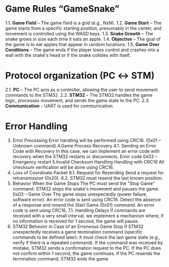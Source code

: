 # Game Rules “GameSnake”
1.1. __Game Field__ – The game field is a grid (e.g., NxN).
1.2. __Game Start__ – The game starts from a specific starting position, presumably         in the center, and movement is controlled using the WASD keys.
1.3. __Snake Growth__ – The snake grows in size each time it eats an apple.
1.4. __Objective__ – The goal of the game is to eat apples that appear in random locations.
1.5. __Game Over Conditions__ – The game ends if the player loses control and crashes into a wall with the snake's head or if the snake collides with itself.
# Protocol organization (PC ↔ STM)
2.1. __PC__ – The PC acts as a controller, allowing the user to send movement commands to the STM32.
2.2. __STM32__ – The STM32 handles the game logic, processes movement, and sends the game state to the PC.
2.3. __Communication__ – UART is used for communication.
# Error Handling
3. Error Processing
Error handling will be performed using CRC16. (0x01 – Unknown command)
4.Game Process Recovery
4.1. Sending an Error Code with Recovery
In this case, we can implement an error code with recovery when the STM32 restarts or disconnects. Error code 0x03 – Emergency restart
5.Invalid Checksum Handling
Handling with CRC16
All checksum verification will be done using CRC16.
6. Loss of Coordinate Packet
6.1. Request for Resending
Send a request for retransmission (0x20).
6.2. STM32 must resend the last known position.
7. Behavior When the Game Stops
The PC must send the "Stop Game" command. STM32 stops the snake's movement and pauses the game.
0x03 – Game Over
The game stops unexpectedly (power failure, software error). An error code is sent using CRC16.
Detect the absence of a response and resend the Start Game (0x01) command. An error code is sent using CRC16.
7.1. Handling Delays
If commands are received with a very small interval, we implement a mechanism where, if no information is received for 1 second, the game will pause.
8. STM32 Behavior in Case of an Erroneous Game Stop
If STM32 unexpectedly receives a game termination command (specific commands to be defined later):
It must check the last game state (e.g., verify if there is a repeated command).
If the command was received by mistake, STM32 sends a confirmation request to the PC.
If the PC does not confirm within 1 second, the game continues.
If the PC resends the termination command, STM32 ends the game.

